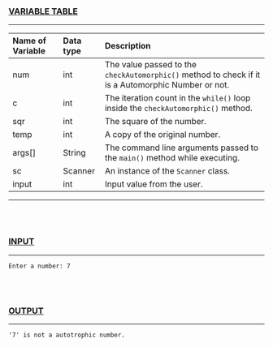 ### <u>VARIABLE TABLE</u>
---
| Name of Variable | Data type | Description
|:---              |:---       |:---
|num               |int        |The value passed to the `checkAutomorphic()` method to check if it is a Automorphic Number or not.
|c                 |int        |The iteration count in the `while()` loop inside the `checkAutomorphic()` method.
|sqr               |int        |The square of the number.
|temp              |int        |A copy of the original number.
|args[]            |String     |The command line arguments passed to the `main()` method while executing.
|sc                |Scanner    |An instance of the `Scanner` class.
|input             |int        |Input value from the user.
---
<br></br>
### <u>INPUT</u>
---
```
Enter a number: 7
```
<br></br>
### <u>OUTPUT</u>
---
```
'7' is not a autotrophic number.
```